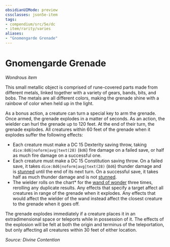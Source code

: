 ```yaml
---
obsidianUIMode: preview
cssclasses: json5e-item
tags:
- compendium/src/5e/dc
- item/rarity/varies
aliases: 
- "Gnomengarde Grenade"
---
```

# Gnomengarde Grenade
*Wondrous item*  


This small metallic object is comprised of rune-covered parts made from different metals, linked together with a variety of gears, bands, bits, and bobs. The metals are all different colors, making the grenade shine with a rainbow of color when held up in the light.

As a bonus action, a creature can turn a special key to arm the grenade. Once armed, the grenade explodes in a matter of seconds. As an action, the wielder can hurl the grenade up to 120 feet. At the end of their turn, the grenade explodes. All creatures within 60 feet of the grenade when it explodes suffer the following effects:

- Each creature must make a DC 15 Dexterity saving throw, taking `dice:8d6|noform|avg|text(28)` (`8d6`) fire damage on a failed save, or half as much fire damage on a successful one.  
- Each creature must make a DC 15 Constitution saving throw. On a failed save, it takes `dice:8d6|noform|avg|text(28)` (`8d6`) thunder damage and is [stunned](2-Mechanics/CLI/rules/conditions.md#Stunned) until the end of its next turn. On a successful save, it takes half as much thunder damage and is not [stunned](2-Mechanics/CLI/rules/conditions.md#Stunned).  
- The wielder rolls on the chart* for the [wand of wonder](2-Mechanics/CLI/items/wand-of-wonder.md) three times, rerolling any duplicate results. Any effects that specify a target affect all creatures in range of the grenade when it explodes. Any effects that would affect the wielder of the wand instead affect the closest creature to the grenade when it goes off.  

The grenade explodes immediately if a creature places it in an extradimensional space or teleports while in possession of it. The effects of the explosion will be felt at both the origin and terminus of the teleportation, but only affecting all creatures within 30 feet of either location.

*Source: Divine Contention*